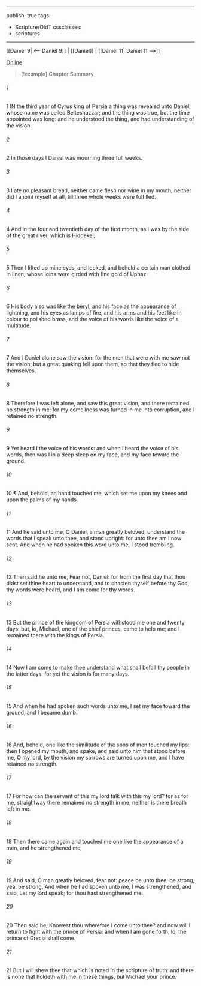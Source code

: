 

---
publish: true
tags:
  - Scripture/OldT
cssclasses:
  - scriptures
---
[[Daniel 9| <-- Daniel 9]] | [[Daniel]] | [[Daniel 11| Daniel 11 -->]]

[Online](https://churchofjesuschrist.org/study/scriptures/ot/dan/10?lang=eng)

>[!example] Chapter Summary
>
###### 1
1 IN the third year of Cyrus king of Persia a thing was revealed unto Daniel, whose name was called Belteshazzar; and the thing was true, but the time appointed was long: and he understood the thing, and had understanding of the vision.
###### 2
2 In those days I Daniel was mourning three full weeks.
###### 3
3 I ate no pleasant bread, neither came flesh nor wine in my mouth, neither did I anoint myself at all, till three whole weeks were fulfilled.
###### 4
4 And in the four and twentieth day of the first month, as I was by the side of the great river, which is Hiddekel;
###### 5
5 Then I lifted up mine eyes, and looked, and behold a certain man clothed in linen, whose loins were girded with fine gold of Uphaz:
###### 6
6 His body also was like the beryl, and his face as the appearance of lightning, and his eyes as lamps of fire, and his arms and his feet like in colour to polished brass, and the voice of his words like the voice of a multitude.
###### 7
7 And I Daniel alone saw the vision: for the men that were with me saw not the vision; but a great quaking fell upon them, so that they fled to hide themselves.
###### 8
8 Therefore I was left alone, and saw this great vision, and there remained no strength in me: for my comeliness was turned in me into corruption, and I retained no strength.
###### 9
9 Yet heard I the voice of his words: and when I heard the voice of his words, then was I in a deep sleep on my face, and my face toward the ground.
###### 10
10 ¶ And, behold, an hand touched me, which set me upon my knees and upon the palms of my hands.
###### 11
11 And he said unto me, O Daniel, a man greatly beloved, understand the words that I speak unto thee, and stand upright: for unto thee am I now sent.  And when he had spoken this word unto me, I stood trembling.
###### 12
12 Then said he unto me, Fear not, Daniel: for from the first day that thou didst set thine heart to understand, and to chasten thyself before thy God, thy words were heard, and I am come for thy words.
###### 13
13 But the prince of the kingdom of Persia withstood me one and twenty days: but, lo, Michael, one of the chief princes, came to help me; and I remained there with the kings of Persia.
###### 14
14 Now I am come to make thee understand what shall befall thy people in the latter days: for yet the vision is for many days.
###### 15
15 And when he had spoken such words unto me, I set my face toward the ground, and I became dumb.
###### 16
16 And, behold, one like the similitude of the sons of men touched my lips: then I opened my mouth, and spake, and said unto him that stood before me, O my lord, by the vision my sorrows are turned upon me, and I have retained no strength.
###### 17
17 For how can the servant of this my lord talk with this my lord?  for as for me, straightway there remained no strength in me, neither is there breath left in me.
###### 18
18 Then there came again and touched me one like the appearance of a man, and he strengthened me,
###### 19
19 And said, O man greatly beloved, fear not: peace be unto thee, be strong, yea, be strong.  And when he had spoken unto me, I was strengthened, and said, Let my lord speak; for thou hast strengthened me.
###### 20
20 Then said he, Knowest thou wherefore I come unto thee?  and now will I return to fight with the prince of Persia: and when I am gone forth, lo, the prince of Grecia shall come.
###### 21
21 But I will shew thee that which is noted in the scripture of truth: and there is none that holdeth with me in these things, but Michael your prince.



